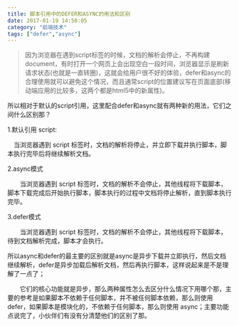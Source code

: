 ```yaml
---
title: 脚本引用中的DEFER和ASYNC的用法和区别
date: 2017-01-19 14:50:05
category: "前端技术"
tags: ["defer","async"]
---
```

> 因为浏览器在遇到script标签的时候，文档的解析会停止，不再构建document，有时打开一个网页上会出现空白一段时间，浏览器显示是刷新请求状态(也就是一直转圈)，这就会给用户很不好的体验，defer和async的合理使用就可以避免这个情况，而且通常script的位置建议写在页面底部(移动端应用的比较多，这两个都是html5中的新属性)。

所以相对于默认的script引用，这里配合defer和async就有两种新的用法，它们之间什么区别那？

1.默认引用 script:<script type="text/javascript" src="x.min.js"></script>

　当浏览器遇到 script 标签时，文档的解析将停止，并立即下载并执行脚本，脚本执行完毕后将继续解析文档。

2.async模式 <script type="text/javascript" src="x.min.js" async="async"></script>

　　当浏览器遇到 script 标签时，文档的解析不会停止，其他线程将下载脚本，脚本下载完成后开始执行脚本，脚本执行的过程中文档将停止解析，直到脚本执行完毕。

3.defer模式 <script type="text/javascript" src="x.min.js" defer="defer"></script>

　　当浏览器遇到 script 标签时，文档的解析不会停止，其他线程将下载脚本，待到文档解析完成，脚本才会执行。

所以async和defer的最主要的区别就是async是异步下载并立即执行，然后文档继续解析，defer是异步加载后解析文档，然后再执行脚本，这样说起来是不是理解了一点了；

　　它们的核心功能就是异步，那么两种属性怎么去区分什么情况下用哪个那，主要的参考是如果脚本不依赖于任何脚本，并不被任何脚本依赖，那么则使用 defer，如果脚本是模块化的，不依赖于任何脚本，那么则使用 async；主要功能点说完了，小伙伴们有没有分清楚他们的区别了那。
